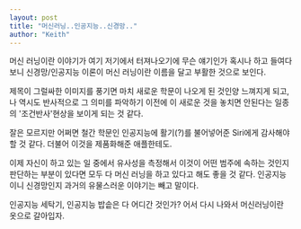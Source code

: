 ```yaml
---
layout: post
title: "머신러닝..인공지능..신경망.."
author: "Keith"
---
```



머신 러닝이란 이야기가 여기 저기에서 터져나오기에 무슨 얘기인가 혹시나 하고 들여다보니 신경망/인공지능 이론이 머신 러닝이란 이름을 달고 부활한 것으로 보인다.




제목이 그럴싸한 이미지를 풍기면 마치 새로운 학문이 나오게 된 것인양 느껴지게 되고, 나 역시도 반사적으로 그 의미를 파악하기 이전에 이 새로운 것을 놓치면 안된다는 일종의 '조건반사'현상을 보이게 되는 것 같다. 




잘은 모르지만 어쩌면 철간 학문인 인공지능에 활기(?)를 불어넣어준 Siri에게 감사해야할 것 같다. 더불어 이것을 제품화해준 애플한테도. 




이제 자신이 하고 있는 일 중에서 유사성을 측정해서 이것이 어떤 범주에 속하는 것인지 판단하는 부분이 있다면 모두 다 머신 러닝을 하고 있다고 해도 좋을 것 같다. 인공지능이니 신경망인지 과거의 유물스러운 이야기는 빼고 말이다.




인공지능 세탁기, 인공지능 밥솥은 다 어디간 것인가? 어서 다시 나와서 머신러닝이란 옷으로 갈아입자.


